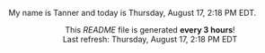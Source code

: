 My name is Tanner and today is Thursday, August 17, 2:18 PM EDT.

<p align="center">This <i>README</i> file is generated <b>every 3 hours</b>!</br>Last refresh: Thursday, August 17, 2:18 PM EDT<br /></p>
